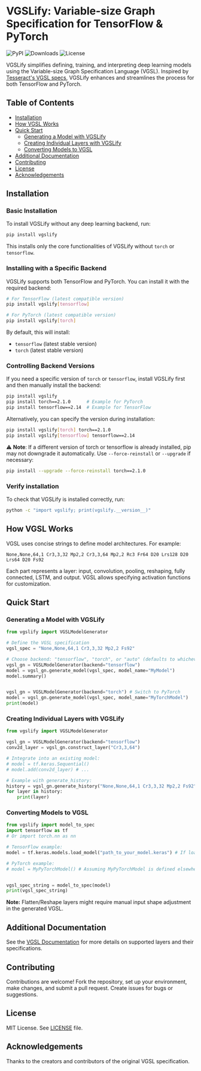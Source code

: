 # VGSLify: Variable-size Graph Specification for TensorFlow & PyTorch

![PyPI](https://img.shields.io/pypi/v/vgslify)
![Downloads](https://pepy.tech/badge/vgslify)
![License](https://img.shields.io/pypi/l/vgslify)

VGSLify simplifies defining, training, and interpreting deep learning models using the Variable-size Graph Specification Language (VGSL). Inspired by [Tesseract's VGSL specs](https://tesseract-ocr.github.io/tessdoc/tess4/VGSLSpecs.html), VGSLify enhances and streamlines the process for both TensorFlow and PyTorch.

## Table of Contents

- [Installation](#installation)
- [How VGSL Works](#how-vgsl-works)
- [Quick Start](#quick-start)
    - [Generating a Model with VGSLify](#generating-a-model-with-vgslify)
    - [Creating Individual Layers with VGSLify](#creating-individual-layers-with-vgslify)
    - [Converting Models to VGSL](#converting-models-to-vgsl)
- [Additional Documentation](#additional-documentation)
- [Contributing](#contributing)
- [License](#license)
- [Acknowledgements](#acknowledgements)


## Installation

### Basic Installation

To install VGSLify without any deep learning backend, run:

```bash
pip install vgslify
```

This installs only the core functionalities of VGSLify without `torch` or `tensorflow`.

### Installing with a Specific Backend

VGSLify supports both TensorFlow and PyTorch. You can install it with the required backend:

```bash
# For TensorFlow (latest compatible version)
pip install vgslify[tensorflow]

# For PyTorch (latest compatible version)
pip install vgslify[torch]
```

By default, this will install:

- `tensorflow` (latest stable version)
- `torch` (latest stable version)

### Controlling Backend Versions

If you need a specific version of `torch` or `tensorflow`, install VGSLify first and then manually install the backend:

```bash
pip install vgslify
pip install torch==2.1.0      # Example for PyTorch
pip install tensorflow==2.14  # Example for TensorFlow
```

Alternatively, you can specify the version during installation:

```bash
pip install vgslify[torch] torch==2.1.0
pip install vgslify[tensorflow] tensorflow==2.14
```

⚠ **Note**: If a different version of torch or tensorflow is already installed, pip may not downgrade it automatically. Use `--force-reinstall` or `--upgrade` if necessary:

```bash
pip install --upgrade --force-reinstall torch==2.1.0
```

### Verify installation

To check that VGSLify is installed correctly, run:

```bash
python -c "import vgslify; print(vgslify.__version__)"
```

## How VGSL Works

VGSL uses concise strings to define model architectures. For example:

```vgsl
None,None,64,1 Cr3,3,32 Mp2,2 Cr3,3,64 Mp2,2 Rc3 Fr64 D20 Lrs128 D20 Lrs64 D20 Fs92
```

Each part represents a layer: input, convolution, pooling, reshaping, fully connected, LSTM, and output. VGSL allows specifying activation functions for customization.


## Quick Start

### Generating a Model with VGSLify

```python
from vgslify import VGSLModelGenerator

# Define the VGSL specification
vgsl_spec = "None,None,64,1 Cr3,3,32 Mp2,2 Fs92"

# Choose backend: "tensorflow", "torch", or "auto" (defaults to whichever is available)
vgsl_gn = VGSLModelGenerator(backend="tensorflow") 
model = vgsl_gn.generate_model(vgsl_spec, model_name="MyModel")
model.summary()


vgsl_gn = VGSLModelGenerator(backend="torch") # Switch to PyTorch
model = vgsl_gn.generate_model(vgsl_spec, model_name="MyTorchModel")
print(model)


```

### Creating Individual Layers with VGSLify

```python
from vgslify import VGSLModelGenerator

vgsl_gn = VGSLModelGenerator(backend="tensorflow")
conv2d_layer = vgsl_gn.construct_layer("Cr3,3,64")

# Integrate into an existing model:
# model = tf.keras.Sequential()
# model.add(conv2d_layer) # ...

# Example with generate_history:
history = vgsl_gn.generate_history("None,None,64,1 Cr3,3,32 Mp2,2 Fs92")
for layer in history:
    print(layer)
```


### Converting Models to VGSL

```python
from vgslify import model_to_spec
import tensorflow as tf
# Or import torch.nn as nn

# TensorFlow example:
model = tf.keras.models.load_model("path_to_your_model.keras") # If loading from file

# PyTorch example:
# model = MyPyTorchModel() # Assuming MyPyTorchModel is defined elsewhere


vgsl_spec_string = model_to_spec(model)
print(vgsl_spec_string)
```

**Note:** Flatten/Reshape layers might require manual input shape adjustment in the generated VGSL.


## Additional Documentation

See the [VGSL Documentation](https://timkoornstra.github.io/VGSLify) for more details on supported layers and their specifications.


## Contributing

Contributions are welcome!  Fork the repository, set up your environment, make changes, and submit a pull request. Create issues for bugs or suggestions.


## License

MIT License. See [LICENSE](LICENSE) file.


## Acknowledgements

Thanks to the creators and contributors of the original VGSL specification.
